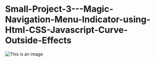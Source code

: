 # Small-Project-3---Magic-Navigation-Menu-Indicator-using-Html-CSS-Javascript-Curve-Outside-Effects

![This is an image](https://ibb.co/hDzzmz9)

